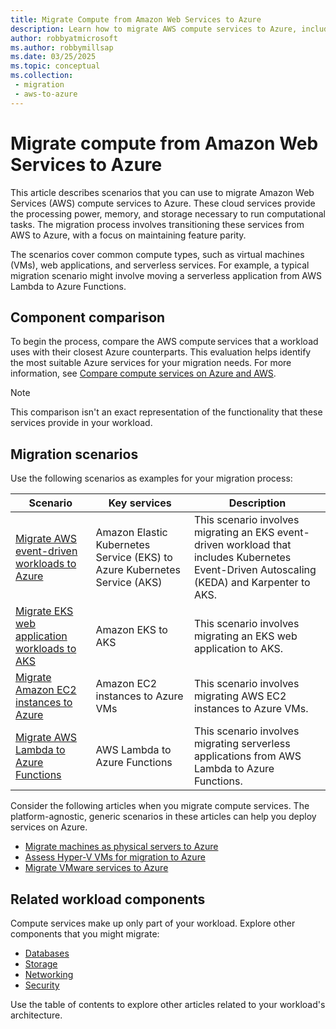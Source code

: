 ```yaml
---
title: Migrate Compute from Amazon Web Services to Azure
description: Learn how to migrate AWS compute services to Azure, including maintaining feature parity and exploring scenarios like VMs, web apps, and serverless functions.
author: robbyatmicrosoft
ms.author: robbymillsap
ms.date: 03/25/2025
ms.topic: conceptual
ms.collection:
 - migration
 - aws-to-azure
---
```


# Migrate compute from Amazon Web Services to Azure

This article describes scenarios that you can use to migrate Amazon Web Services (AWS) compute services to Azure. These cloud services provide the processing power, memory, and storage necessary to run computational tasks. The migration process involves transitioning these services from AWS to Azure, with a focus on maintaining feature parity.

The scenarios cover common compute types, such as virtual machines (VMs), web applications, and serverless services. For example, a typical migration scenario might involve moving a serverless application from AWS Lambda to Azure Functions.

## Component comparison

To begin the process, compare the AWS compute services that a workload uses with their closest Azure counterparts. This evaluation helps identify the most suitable Azure services for your migration needs. For more information, see [Compare compute services on Azure and AWS](/azure/architecture/aws-professional/compute).

> [!NOTE]
> This comparison isn't an exact representation of the functionality that these services provide in your workload.

## Migration scenarios

Use the following scenarios as examples for your migration process:

| Scenario | Key services | Description |
|----------|--------------|-------------|
| [Migrate AWS event-driven workloads to Azure](/azure/aks/eks-edw-overview) | Amazon Elastic Kubernetes Service (EKS) to Azure Kubernetes Service (AKS) | This scenario involves migrating an EKS event-driven workload that includes Kubernetes Event-Driven Autoscaling (KEDA) and Karpenter to AKS. |
| [Migrate EKS web application workloads to AKS](/azure/aks/eks-web-overview) | Amazon EKS to AKS | This scenario involves migrating an EKS web application to AKS. |
| [Migrate Amazon EC2 instances to Azure](/azure/migrate/tutorial-migrate-aws-virtual-machines) | Amazon EC2 instances to Azure VMs | This scenario involves migrating AWS EC2 instances to Azure VMs. |
| [Migrate AWS Lambda to Azure Functions](/azure/azure-functions/migration/lambda-functions-migration-overview) | AWS Lambda to Azure Functions | This scenario involves migrating serverless applications from AWS Lambda to Azure Functions. |

Consider the following articles when you migrate compute services. The platform-agnostic, generic scenarios in these articles can help you deploy services on Azure.

- [Migrate machines as physical servers to Azure](/azure/migrate/tutorial-migrate-physical-virtual-machines)
- [Assess Hyper-V VMs for migration to Azure](/azure/migrate/tutorial-assess-hyper-v)
- [Migrate VMware services to Azure](/azure/migrate/vmware/migrate-support-matrix-vmware)

## Related workload components

Compute services make up only part of your workload. Explore other components that you might migrate:

- [Databases](migrate-databases-from-aws.md)
- [Storage](migrate-storage-from-aws.md)
- [Networking](migrate-networking-from-aws.md)
- [Security](migrate-security-and-identity-from-aws.md)

Use the table of contents to explore other articles related to your workload's architecture.
